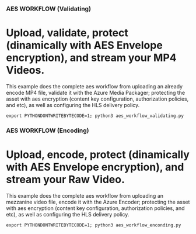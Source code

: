 ### AES WORKFLOW (Validating)

# Upload, validate, protect (dinamically with AES Envelope encryption), and stream your MP4 Videos.
This example does the complete aes workflow from uploading an already encode MP4 file,
validate it with the Azure Media Packager; protecting the asset with aes encryption (content key
configuration, authorization policies, and etc), as well as configuring the HLS delivery policy.  
```
export PYTHONDONTWRITEBYTECODE=1; python3 aes_workflow_validating.py
```

### AES WORKFLOW (Encoding)

# Upload, encode, protect (dinamically with AES Envelope encryption), and stream your Raw Video.
This example does the complete aes workflow from uploading an mezzanine video file,
encode it with the Azure Encoder; protecting the asset with aes encryption (content key
configuration, authorization policies, and etc), as well as configuring the HLS delivery policy.  
```
export PYTHONDONTWRITEBYTECODE=1; python3 aes_workflow_enconding.py
```
